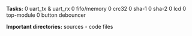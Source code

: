 **Tasks:**
0 uart_tx & uart_rx
0 fifo/memory
0 crc32
0 sha-1
0 sha-2
0 lcd
0 top-module
	0 button debouncer

**Important directories:**
sources - code files